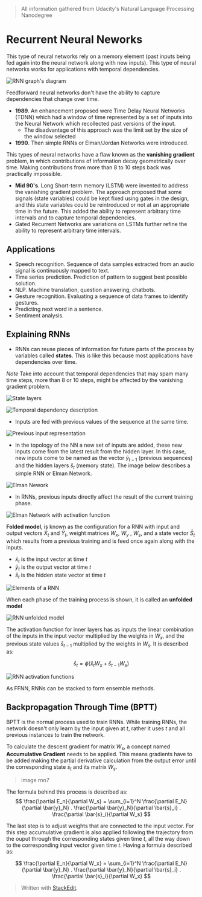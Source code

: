 > All information gathered from Udacity's Natural Language Processing Nanodegree

# Recurrent Neural Neworks

This type of neural networks rely on a memory element (past inputs being fed again into the neural network along with new inputs). This type of neural networks works for applications with temporal dependencies. 

![RNN graph's diagram](https://raw.githubusercontent.com/euphonie/study-notes/master/Computer%20Science/Theory/Natural%20Language%20Processing/rnn.png)

Feedforward neural networks don't have the ability to capture dependencies that change over time.

- **1989**. An enhancement proposed were Time Delay Neural Networks (TDNN) which had a window of time represented by a set of inputs into the Neural Network which recollected past versions of the input. 
	- The disadvantage of this approach was the limit set by the size of the window selected
- **1990**. Then simple RNNs or Elman/Jordan Networks were introduced.

This types of neural networks have a flaw known as the **vanishing gradient** problem, in which contributions of information decay geometrically over time. Making contributions from more than  8 to 10 steps back was practically impossible.

- **Mid 90's**. Long Short-term memory (LSTM) were invented to address the vanishing gradient problem. The approach proposed that some signals (state variables) could be kept fixed using gates in the design, and this state variables could be reintroduced or not at an appropriate time in the future. This added the ability to represent arbitrary time intervals and to capture temporal dependencies.
- Gated Recurrent Networks are variations on LSTMs further refine the ability to represent arbitrary time intervals.

## Applications

- Speech recognition. Sequence of data samples extracted from an audio signal is continuously mapped to text. 
- Time series prediction. Prediction of pattern to suggest best possible solution.
- NLP. Machine translation, question answering, chatbots.
- Gesture recognition. Evaluating a sequence of data frames to identify gestures.
- Predicting next word in a sentence.
- Sentiment analysis.

## Explaining RNNs

- RNNs can reuse pieces of information for future parts of the process by variables called **states**. This is like this because most applications have dependencies over time.

*Note* Take into account that temporal dependencies that may spam many time steps, more than 8 or 10 steps, might be affected by the vanishing gradient problem.  

![State layers](https://raw.githubusercontent.com/euphonie/study-notes/master/Computer%20Science/Theory/Natural%20Language%20Processing/RNNs/states.png)

![Temporal dependency description](https://raw.githubusercontent.com/euphonie/study-notes/master/Computer%20Science/Theory/Natural%20Language%20Processing/RNNs/temporaldep.png)

- Inputs are fed with previous values of the sequence at the same time.

![Previous input representation](https://raw.githubusercontent.com/euphonie/study-notes/master/Computer%20Science/Theory/Natural%20Language%20Processing/RNNs/inputsfeeded.png)

- In the topology of the NN a new set of inputs are added, these new inputs come from the latest result from the hidden layer. In this case, new inputs come to be named as the vector $\bar{y}_{t-1}$ (previous sequences) and the hidden layers $\bar{s}_t$ (memory state). The image below describes a simple RNN or Elman Network.

![Elman Nework](https://raw.githubusercontent.com/euphonie/study-notes/master/Computer%20Science/Theory/Natural%20Language%20Processing/RNNs/elmann.png)

- In RNNs, previous inputs directly affect the result of the current training phase.

![Elman Network with activation function](https://raw.githubusercontent.com/euphonie/study-notes/master/Computer%20Science/Theory/Natural%20Language%20Processing/RNNs/elmann2.png)

**Folded model**, is known as the configuration for a RNN with input and output vectors $\bar{X}_t$ and $\bar{Y}_t$, weight matrices $W_x$, $W_y$ , $W_s$, and a state vector $\bar{S}_t$ which results from a previous training and is feed once again along with the inputs.

- $\bar{x}_t$ is the input vector at time $t$
- $\bar{y}_t$ is the output vector at time $t$
- $\bar{s}_t$ is the hidden state vector at time $t$

![Elements of a RNN](https://raw.githubusercontent.com/euphonie/study-notes/master/Computer%20Science/Theory/Natural%20Language%20Processing/RNNs/rnn4.png)

When each phase of the training process is shown, it is called an **unfolded model**

![RNN unfolded model](https://raw.githubusercontent.com/euphonie/study-notes/master/Computer%20Science/Theory/Natural%20Language%20Processing/RNNs/rnn3.png)


The activation function for inner layers has as inputs the linear combination of the inputs in the input vector multiplied by the weights in $W_x$, and the previous state values $\bar{s}_{t-1}$ multiplied by the weights in $W_s$. It is described as:

$$
\bar{s}_t = \phi(\bar{x}_tW_x + \bar{s}_{t-1}W_x)
$$

![RNN activation functions](https://raw.githubusercontent.com/euphonie/study-notes/master/Computer%20Science/Theory/Natural%20Language%20Processing/RNNs/rnn5.png)

As FFNN, RNNs can be stacked to form ensemble methods. 



## Backpropagation Through Time (BPTT)

BPTT is the normal process used to train RNNs. While training RNNs, the network doesn't only learn by the input given at $t$, rather it uses $t$ and all previous instances to train the network.

To calculate the descent gradient for matrix $W_s$, a concept named **Accumulative Gradient** needs to be applied. This means gradients have to be added making the partial derivative calculation from the output error until the corresponding state $\bar{s}_t$ and its matrix $W_s$.

> image rnn7

The formula behind this process is described as:
$$
\frac{\partial E_n}{\partial W_s} = \sum_{i=1}^N \frac{\partial E_N}{\partial \bar{y}_N} . \frac{\partial \bar{y}_N}{\partial \bar{s}_i} . \frac{\partial \bar{s}_i}{\partial W_s}
$$

The last step is to adjust weights that are connected to the input vector. For this step accumulative gradient is also applied following the trajectory from the ouput through the corresponding states given time $t$, all the way down to the corresponding input vector given time $t$. Having a formula described as:

$$
\frac{\partial E_n}{\partial W_x} = \sum_{i=1}^N \frac{\partial E_N}{\partial \bar{y}_N} . \frac{\partial \bar{y}_N}{\partial \bar{s}_i} . \frac{\partial \bar{s}_i}{\partial W_x}
$$

> Written with [StackEdit](https://stackedit.io/).
<!--stackedit_data:
eyJoaXN0b3J5IjpbMTE4ODg1MDE5Niw4ODk0NTI0MjksLTIxMj
A2NzAyMjIsNjgwNjk1MDg3LDQwNTk0NzIzOSwtNTc2NDQzMjkw
LC0xODYwMjA1NDczLDIzODM4NjAxLC00MDQ0MTg0NCwtNDkxOT
M4NzQ2LC0xMTAxNDUwOTA4LDQ1ODkyMDQxMywxMDg1MDA4NzY4
LDE0MDI3NTIwNTcsMTk4NjY3NzY0MiwxMDAzMDYxNzkzLC0xMD
UyMzk1NTYzLC01OTMzMTg1MTUsNDY3MTIwMTM3LDEwOTE2MjY4
NzldfQ==
-->